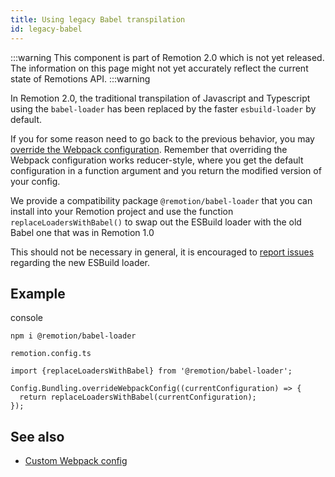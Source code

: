 ```yaml
---
title: Using legacy Babel transpilation
id: legacy-babel
---
```


:::warning
This component is part of Remotion 2.0 which is not yet released. The information on this page might not yet accurately reflect the current state of Remotions API.
:::warning

In Remotion 2.0, the traditional transpilation of Javascript and Typescript using the `babel-loader` has been replaced by the faster `esbuild-loader` by default.

If you for some reason need to go back to the previous behavior, you may [override the Webpack configuration](webpack). Remember that overriding the Webpack configuration works reducer-style, where you get the default configuration in a function argument and you return the modified version of your config.

We provide a compatibility package `@remotion/babel-loader` that you can install into your Remotion project and use the function `replaceLoadersWithBabel()` to swap out the ESBuild loader with the old Babel one that was in Remotion 1.0

This should not be necessary in general, it is encouraged to [report issues](https://github.com/JonnyBurger/remotion/issues/new) regarding the new ESBuild loader.

## Example

console

```
npm i @remotion/babel-loader
```

`remotion.config.ts`

```tsx
import {replaceLoadersWithBabel} from '@remotion/babel-loader';

Config.Bundling.overrideWebpackConfig((currentConfiguration) => {
  return replaceLoadersWithBabel(currentConfiguration);
});
```

## See also

- [Custom Webpack config](webpack)
